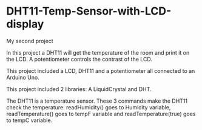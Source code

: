 # DHT11-Temp-Sensor-with-LCD-display
My second project 


In this project a DHT11 will get the temperature of the room and print it on the LCD. A potentiometer controls the contrast of the LCD.

This project included a LCD, DHT11 and a potentiometer all connected to an Arduino Uno.

This project included 2 libraries: A LiquidCrystal and DHT.

The DHT11 is a temperature sensor. These 3 commands make the DHT11 check the temperature: readHumidity() goes to Humidity variable, readTemperature() goes to tempF variable and readTemperature(true) goes to tempC variable.
